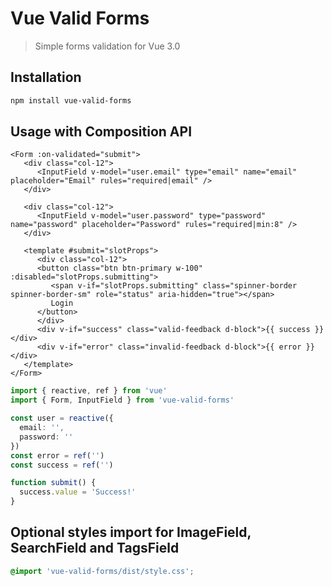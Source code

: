 # Vue Valid Forms

> Simple forms validation for Vue 3.0

## Installation

```bash
npm install vue-valid-forms
```

## Usage with Composition API

```vue
<Form :on-validated="submit">
   <div class="col-12">
      <InputField v-model="user.email" type="email" name="email" placeholder="Email" rules="required|email" />
   </div>

   <div class="col-12">
      <InputField v-model="user.password" type="password" name="password" placeholder="Password" rules="required|min:8" />
   </div>

   <template #submit="slotProps">
      <div class="col-12">
      <button class="btn btn-primary w-100" :disabled="slotProps.submitting">
         <span v-if="slotProps.submitting" class="spinner-border spinner-border-sm" role="status" aria-hidden="true"></span>
         Login
      </button>
      </div>
      <div v-if="success" class="valid-feedback d-block">{{ success }}</div>
      <div v-if="error" class="invalid-feedback d-block">{{ error }}</div>
   </template>
</Form>
```

```ts
import { reactive, ref } from 'vue'
import { Form, InputField } from 'vue-valid-forms'

const user = reactive({
  email: '',
  password: ''
})
const error = ref('')
const success = ref('')

function submit() {
  success.value = 'Success!'
}
```

## Optional styles import for ImageField, SearchField and TagsField

```css
@import 'vue-valid-forms/dist/style.css';
```

